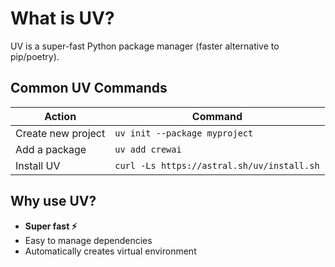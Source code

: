 # What is UV?

UV is a super-fast Python package manager (faster alternative to pip/poetry).

## Common UV Commands

| Action            | Command                                |
|-------------------|----------------------------------------|
| Create new project| `uv init --package myproject`          |
| Add a package     | `uv add crewai`                        |
| Install UV        | `curl -Ls https://astral.sh/uv/install.sh` |

## Why use UV?

- **Super fast ⚡**
- Easy to manage dependencies
- Automatically creates virtual environment 